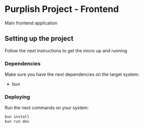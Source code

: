 # Purplish Project - Frontend

Main frontend application

## Setting up the project

Follow the next instructions to get the micro up and running

### Dependencies

Make sure you have the next dependencies on the target system:

- bun

### Deploying

Run the next commands on your system:

```sh
bun install
bun run dev
```
